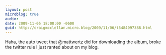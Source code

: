 ```yaml
---
layout: post
microblog: true
audio: 
date: 2009-11-05 18:00:00 -0600
guid: http://craigmcclellan.micro.blog/2009/11/06/t5484997388.html
---
```

Haha, the auto tweet that @mattwertz did for downloading the album, broke the twitter rule I just ranted about on my blog.
